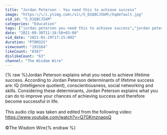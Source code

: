 ```yaml
---
title: "Jordan Peterson - You need this to achieve success"
image: "https:\/\/i.ytimg.com\/vi\/S_D1Q8CJSkM\/hqdefault.jpg"
vid_id: "S_D1Q8CJSkM"
categories: "Education"
tags: ["jordan peterson you need this to achieve success","jordan peterson you need this to succeed","jordan peterson what you need to achieve lifetime success"]
date: "2021-09-30T11:18:50+03:00"
vid_date: "2021-01-29T17:15:00Z"
duration: "PT8M32S"
viewcount: "193164"
likeCount: "8367"
dislikeCount: "63"
channel: "The Wisdom Wire"
---
```

{% raw %}Jordan Peterson explains what you need to achieve lifetime success. According to Jordan Peterson determinants of lifetime success are: IQ (intelligence quotient), conscientiousness, social networking and skills. Considering these determinants, Jordan Peterson explains what you can do to improve your chances of achieving success and therefore become successful in life.<br /><br />This audio clip was taken and edited from the following video:<br /><a rel="nofollow" target="blank" href="https://www.youtube.com/watch?v=Q7GKmznaqsQ">https://www.youtube.com/watch?v=Q7GKmznaqsQ</a><br /><br />©The Wisdom Wire{% endraw %}
